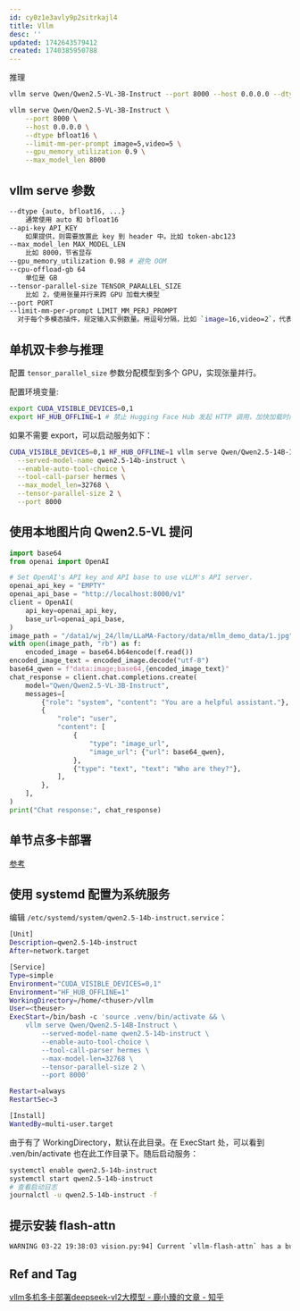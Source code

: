 ```yaml
---
id: cy0z1e3avly9p2sitrkajl4
title: Vllm
desc: ''
updated: 1742643579412
created: 1740385950788
---
```


推理

```bash
vllm serve Qwen/Qwen2.5-VL-3B-Instruct --port 8000 --host 0.0.0.0 --dtype bfloat16 --limit-mm-per-prompt image=5,video=5
```

```bash
vllm serve Qwen/Qwen2.5-VL-3B-Instruct \
    --port 8000 \
    --host 0.0.0.0 \
    --dtype bfloat16 \
    --limit-mm-per-prompt image=5,video=5 \
    --gpu_memory_utilization 0.9 \
    --max_model_len 8000
```

## vllm serve 参数

```bash
--dtype {auto, bfloat16, ...}
    通常使用 auto 和 bfloat16
--api-key API_KEY
    如果提供，则需要放置此 key 到 header 中。比如 token-abc123
--max_model_len MAX_MODEL_LEN
    比如 8000，节省显存
--gpu_memory_utilization 0.98 # 避免 OOM
--cpu-offload-gb 64
    单位是 GB
--tensor-parallel-size TENSOR_PARALLEL_SIZE
    比如 2，使用张量并行来跨 GPU 加载大模型
--port PORT
--limit-mm-per-prompt LIMIT_MM_PERJ_PROMPT
  对于每个多模态插件，规定输入实例数量。用逗号分隔，比如 `image=16,video=2`，代表每个提示词最多 16 帐图片，2 个视频。每个模态默认为 1。
```


## 单机双卡参与推理

配置 `tensor_parallel_size` 参数分配模型到多个 GPU，实现张量并行。

配置环境变量: 
```bash
export CUDA_VISIBLE_DEVICES=0,1
export HF_HUB_OFFLINE=1 # 禁止 Hugging Face Hub 发起 HTTP 调用，加快加载时间
```

如果不需要 export，可以启动服务如下：
```bash
CUDA_VISIBLE_DEVICES=0,1 HF_HUB_OFFLINE=1 vllm serve Qwen/Qwen2.5-14B-Instruct \
  --served-model-name qwen2.5-14b-instruct \
  --enable-auto-tool-choice \
  --tool-call-parser hermes \
  --max_model_len=32768 \
  --tensor-parallel-size 2 \
  --port 8000
```

## 使用本地图片向 Qwen2.5-VL 提问

```py
import base64
from openai import OpenAI

# Set OpenAI's API key and API base to use vLLM's API server.
openai_api_key = "EMPTY"
openai_api_base = "http://localhost:8000/v1"
client = OpenAI(
    api_key=openai_api_key,
    base_url=openai_api_base,
)
image_path = "/data1/wj_24/llm/LLaMA-Factory/data/mllm_demo_data/1.jpg"
with open(image_path, "rb") as f:
    encoded_image = base64.b64encode(f.read())
encoded_image_text = encoded_image.decode("utf-8")
base64_qwen = f"data:image;base64,{encoded_image_text}"
chat_response = client.chat.completions.create(
    model="Qwen/Qwen2.5-VL-3B-Instruct",
    messages=[
        {"role": "system", "content": "You are a helpful assistant."},
        {
            "role": "user",
            "content": [
                {
                    "type": "image_url",
                    "image_url": {"url": base64_qwen},
                },
                {"type": "text", "text": "Who are they?"},
            ],
        },
    ],
)
print("Chat response:", chat_response)
```

## 单节点多卡部署

[参考](https://blog.frognew.com/2024/10/multi-gpu-distributed-serving-qwen-2.5-14b-instruct.html)


## 使用 systemd 配置为系统服务

编辑 `/etc/systemd/system/qwen2.5-14b-instruct.service`：

```bash
[Unit]
Description=qwen2.5-14b-instruct
After=network.target

[Service]
Type=simple
Environment="CUDA_VISIBLE_DEVICES=0,1"
Environment="HF_HUB_OFFLINE=1"
WorkingDirectory=/home/<thuser>/vllm
User=<theuser>
ExecStart=/bin/bash -c 'source .venv/bin/activate && \
    vllm serve Qwen/Qwen2.5-14B-Instruct \
        --served-model-name qwen2.5-14b-instruct \
        --enable-auto-tool-choice \
        --tool-call-parser hermes \
        --max-model-len=32768 \
        --tensor-parallel-size 2 \
        --port 8000'

Restart=always
RestartSec=3

[Install]
WantedBy=multi-user.target
```

由于有了 WorkingDirectory，默认在此目录。在 ExecStart 处，可以看到 .ven/bin/activate 也在此工作目录下。随后启动服务：

```bash
systemctl enable qwen2.5-14b-instruct
systemctl start qwen2.5-14b-instruct
# 查看启动日志
journalctl -u qwen2.5-14b-instruct -f
```

## 提示安装 flash-attn

```bash
WARNING 03-22 19:38:03 vision.py:94] Current `vllm-flash-attn` has a bug inside vision module, so we use xformers backend instead. You can run `pip install flash-attn` to use flash-attention backend.
```

## Ref and Tag

[]()
[vllm多机多卡部署deepseek-vl2大模型 - 鹿小臻的文章 - 知乎](https://zhuanlan.zhihu.com/p/23184220175)